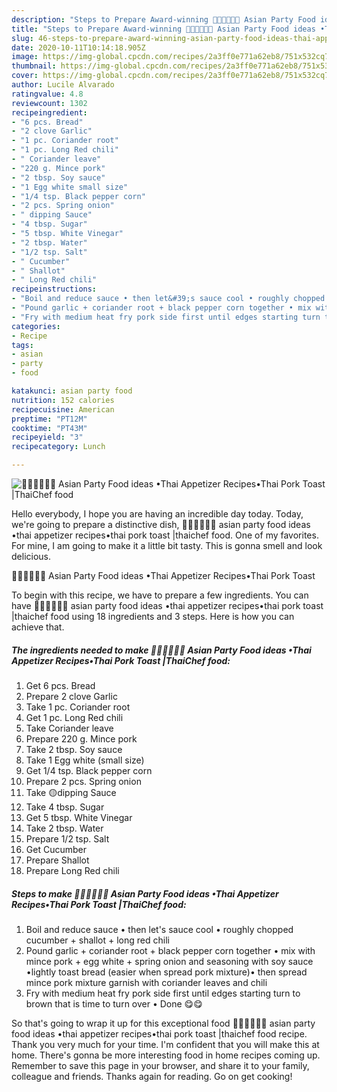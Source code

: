 ```yaml
---
description: "Steps to Prepare Award-winning 🧑🏽‍🍳🧑🏼‍🍳 Asian Party Food ideas •Thai Appetizer Recipes•Thai Pork Toast |ThaiChef food"
title: "Steps to Prepare Award-winning 🧑🏽‍🍳🧑🏼‍🍳 Asian Party Food ideas •Thai Appetizer Recipes•Thai Pork Toast |ThaiChef food"
slug: 46-steps-to-prepare-award-winning-asian-party-food-ideas-thai-appetizer-recipesthai-pork-toast-thaichef-food
date: 2020-10-11T10:14:18.905Z
image: https://img-global.cpcdn.com/recipes/2a3ff0e771a62eb8/751x532cq70/🧑🏽🍳🧑🏼🍳-asian-party-food-ideas-•thai-appetizer-recipes•thai-pork-toast-thaichef-food-recipe-main-photo.jpg
thumbnail: https://img-global.cpcdn.com/recipes/2a3ff0e771a62eb8/751x532cq70/🧑🏽🍳🧑🏼🍳-asian-party-food-ideas-•thai-appetizer-recipes•thai-pork-toast-thaichef-food-recipe-main-photo.jpg
cover: https://img-global.cpcdn.com/recipes/2a3ff0e771a62eb8/751x532cq70/🧑🏽🍳🧑🏼🍳-asian-party-food-ideas-•thai-appetizer-recipes•thai-pork-toast-thaichef-food-recipe-main-photo.jpg
author: Lucile Alvarado
ratingvalue: 4.8
reviewcount: 1302
recipeingredient:
- "6 pcs. Bread"
- "2 clove Garlic"
- "1 pc. Coriander root"
- "1 pc. Long Red chili"
- " Coriander leave"
- "220 g. Mince pork"
- "2 tbsp. Soy sauce"
- "1 Egg white small size"
- "1/4 tsp. Black pepper corn"
- "2 pcs. Spring onion"
- " dipping Sauce"
- "4 tbsp. Sugar"
- "5 tbsp. White Vinegar"
- "2 tbsp. Water"
- "1/2 tsp. Salt"
- " Cucumber"
- " Shallot"
- " Long Red chili"
recipeinstructions:
- "Boil and reduce sauce • then let&#39;s sauce cool • roughly chopped cucumber + shallot + long red chili"
- "Pound garlic + coriander root + black pepper corn together • mix with mince pork + egg white + spring onion and seasoning with soy sauce •lightly toast bread (easier when spread pork mixture)• then spread mince pork mixture garnish with coriander leaves and chili"
- "Fry with medium heat fry pork side first until edges starting turn to brown that is time to turn over • Done 😋😋"
categories:
- Recipe
tags:
- asian
- party
- food

katakunci: asian party food 
nutrition: 152 calories
recipecuisine: American
preptime: "PT12M"
cooktime: "PT43M"
recipeyield: "3"
recipecategory: Lunch

---
```



![🧑🏽‍🍳🧑🏼‍🍳 Asian Party Food ideas •Thai Appetizer Recipes•Thai Pork Toast |ThaiChef food](https://img-global.cpcdn.com/recipes/2a3ff0e771a62eb8/751x532cq70/🧑🏽🍳🧑🏼🍳-asian-party-food-ideas-•thai-appetizer-recipes•thai-pork-toast-thaichef-food-recipe-main-photo.jpg)

Hello everybody, I hope you are having an incredible day today. Today, we're going to prepare a distinctive dish, 🧑🏽‍🍳🧑🏼‍🍳 asian party food ideas •thai appetizer recipes•thai pork toast |thaichef food. One of my favorites. For mine, I am going to make it a little bit tasty. This is gonna smell and look delicious.

🧑🏽‍🍳🧑🏼‍🍳 Asian Party Food ideas •Thai Appetizer Recipes•Thai Pork Toast 

To begin with this recipe, we have to prepare a few ingredients. You can have 🧑🏽‍🍳🧑🏼‍🍳 asian party food ideas •thai appetizer recipes•thai pork toast |thaichef food using 18 ingredients and 3 steps. Here is how you can achieve that.

<!--inarticleads1-->

##### The ingredients needed to make 🧑🏽‍🍳🧑🏼‍🍳 Asian Party Food ideas •Thai Appetizer Recipes•Thai Pork Toast |ThaiChef food:

1. Get 6 pcs. Bread
1. Prepare 2 clove Garlic
1. Take 1 pc. Coriander root
1. Get 1 pc. Long Red chili
1. Take  Coriander leave
1. Prepare 220 g. Mince pork
1. Take 2 tbsp. Soy sauce
1. Take 1 Egg white (small size)
1. Get 1/4 tsp. Black pepper corn
1. Prepare 2 pcs. Spring onion
1. Take  🟡dipping Sauce
1. Take 4 tbsp. Sugar
1. Get 5 tbsp. White Vinegar
1. Take 2 tbsp. Water
1. Prepare 1/2 tsp. Salt
1. Get  Cucumber
1. Prepare  Shallot
1. Prepare  Long Red chili




<!--inarticleads2-->

##### Steps to make 🧑🏽‍🍳🧑🏼‍🍳 Asian Party Food ideas •Thai Appetizer Recipes•Thai Pork Toast |ThaiChef food:

1. Boil and reduce sauce • then let&#39;s sauce cool • roughly chopped cucumber + shallot + long red chili
1. Pound garlic + coriander root + black pepper corn together • mix with mince pork + egg white + spring onion and seasoning with soy sauce •lightly toast bread (easier when spread pork mixture)• then spread mince pork mixture garnish with coriander leaves and chili
1. Fry with medium heat fry pork side first until edges starting turn to brown that is time to turn over • Done 😋😋




So that's going to wrap it up for this exceptional food 🧑🏽‍🍳🧑🏼‍🍳 asian party food ideas •thai appetizer recipes•thai pork toast |thaichef food recipe. Thank you very much for your time. I'm confident that you will make this at home. There's gonna be more interesting food in home recipes coming up. Remember to save this page in your browser, and share it to your family, colleague and friends. Thanks again for reading. Go on get cooking!
